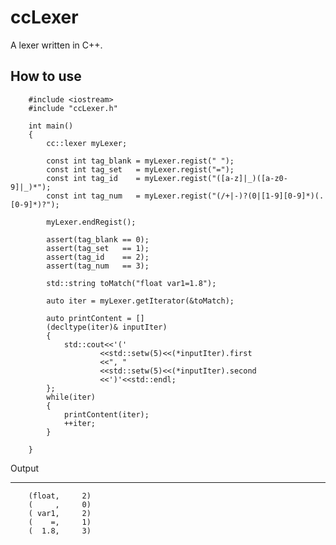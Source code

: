 ccLexer
===========================
A lexer written in C++. 


How to use
---------------------------

		#include <iostream>
		#include "ccLexer.h"

		int main()
		{
			cc::lexer myLexer;

			const int tag_blank = myLexer.regist(" ");
			const int tag_set   = myLexer.regist("=");
			const int tag_id    = myLexer.regist("([a-z]|_)([a-z0-9]|_)*");
			const int tag_num   = myLexer.regist("(/+|-)?(0|[1-9][0-9]*)(.[0-9]*)?");
			
			myLexer.endRegist();

			assert(tag_blank == 0);
			assert(tag_set   == 1);
			assert(tag_id    == 2);
			assert(tag_num   == 3);

			std::string toMatch("float var1=1.8");

			auto iter = myLexer.getIterator(&toMatch);

			auto printContent = []
			(decltype(iter)& inputIter)
			{
				std::cout<<'('
						<<std::setw(5)<<(*inputIter).first
						<<", "
						<<std::setw(5)<<(*inputIter).second
						<<')'<<std::endl;
			};
			while(iter)
			{
				printContent(iter);
				++iter;
			} 
					  
		}

Output

----------------------------

		(float,     2)
		(     ,     0)
		( var1,     2)
		(    =,     1)
		(  1.8,     3)
